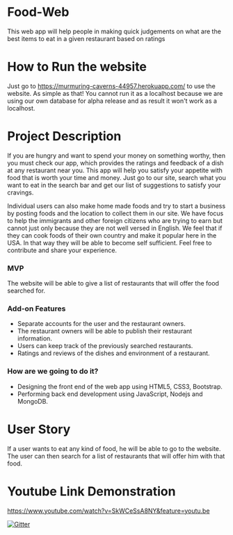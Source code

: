 # Food-Web
This web app will help people in making quick judgements on what are the best items to eat in a given restaurant based on ratings

# How to Run the website
Just go to https://murmuring-caverns-44957.herokuapp.com/ to use the website. As simple as that! You cannot run it as a localhost because we are using our own database for alpha release and as result it won't work as a localhost.


# Project Description
If you are hungry and want to spend your money on something worthy, then you must check our app, which provides the ratings and feedback of a dish at any restaurant near you. This app will help you satisfy your appetite with food that is worth your time and money. Just go to our site, search what you want to eat in the search bar and get our list of suggestions to satisfy your cravings. 

Individual users can also make home made foods and try to start a business by posting foods and the location to collect them in our site. We have focus to help the immigrants and other foreign citizens who are trying to earn but cannot just only because they are not well versed in English. We feel that if they can cook foods of their own country and make it popular here in the USA. In that way they will be able to become self sufficient. Feel free to contribute and share your experience. 


### MVP
The website will be able to give a list of restaurants that will offer the food searched for.

### Add-on Features
- Separate accounts for the user and the restaurant owners. 
- The restaurant owners will be able to publish their restaurant information.
- Users can keep track of the previously searched restaurants.
- Ratings and reviews of the dishes and environment of a restaurant.

### How are we going to do it?
- Designing the front end of the web app using HTML5, CSS3, Bootstrap.
- Performing back end development using JavaScript, Nodejs and MongoDB. 

# User Story
If a user wants to eat any kind of food, he will be able to go to the website. The user can then search for a list of restaurants that will offer him with that food.

# Youtube Link Demonstration
https://www.youtube.com/watch?v=SkWCeSsA8NY&feature=youtu.be


[![Gitter](https://badges.gitter.im/Join%20Chat.svg)](https://gitter.im/FoodEnthusiasts/FoodEnthusiastsChatForum?utm_source=badge&utm_medium=badge&utm_campaign=pr-badge&utm_content=badge)
